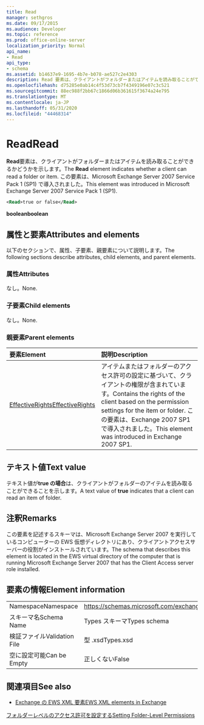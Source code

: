 ```yaml
---
title: Read
manager: sethgros
ms.date: 09/17/2015
ms.audience: Developer
ms.topic: reference
ms.prod: office-online-server
localization_priority: Normal
api_name:
- Read
api_type:
- schema
ms.assetid: b14637e9-1695-4b7e-b078-ae527c2e4303
description: Read 要素は、クライアントがフォルダーまたはアイテムを読み取ることができるかどうかを示します。 この要素は、Microsoft Exchange Server 2007 Service Pack 1 (SP1) で導入されました。
ms.openlocfilehash: d75285e0ab14c4f53d73cb7f4349196e07c3c521
ms.sourcegitcommit: 88ec988f2bb67c1866d06b361615f3674a24e795
ms.translationtype: MT
ms.contentlocale: ja-JP
ms.lasthandoff: 05/31/2020
ms.locfileid: "44468314"
---
```

# <a name="read"></a><span data-ttu-id="ede4e-104">Read</span><span class="sxs-lookup"><span data-stu-id="ede4e-104">Read</span></span>

<span data-ttu-id="ede4e-105">**Read**要素は、クライアントがフォルダーまたはアイテムを読み取ることができるかどうかを示します。</span><span class="sxs-lookup"><span data-stu-id="ede4e-105">The **Read** element indicates whether a client can read a folder or item.</span></span> <span data-ttu-id="ede4e-106">この要素は、Microsoft Exchange Server 2007 Service Pack 1 (SP1) で導入されました。</span><span class="sxs-lookup"><span data-stu-id="ede4e-106">This element was introduced in Microsoft Exchange Server 2007 Service Pack 1 (SP1).</span></span> 
  
```xml
<Read>true or false</Read>
```

 <span data-ttu-id="ede4e-107">**boolean**</span><span class="sxs-lookup"><span data-stu-id="ede4e-107">**boolean**</span></span>
## <a name="attributes-and-elements"></a><span data-ttu-id="ede4e-108">属性と要素</span><span class="sxs-lookup"><span data-stu-id="ede4e-108">Attributes and elements</span></span>

<span data-ttu-id="ede4e-109">以下のセクションで、属性、子要素、親要素について説明します。</span><span class="sxs-lookup"><span data-stu-id="ede4e-109">The following sections describe attributes, child elements, and parent elements.</span></span>
  
### <a name="attributes"></a><span data-ttu-id="ede4e-110">属性</span><span class="sxs-lookup"><span data-stu-id="ede4e-110">Attributes</span></span>

<span data-ttu-id="ede4e-111">なし。</span><span class="sxs-lookup"><span data-stu-id="ede4e-111">None.</span></span>
  
### <a name="child-elements"></a><span data-ttu-id="ede4e-112">子要素</span><span class="sxs-lookup"><span data-stu-id="ede4e-112">Child elements</span></span>

<span data-ttu-id="ede4e-113">なし。</span><span class="sxs-lookup"><span data-stu-id="ede4e-113">None.</span></span>
  
### <a name="parent-elements"></a><span data-ttu-id="ede4e-114">親要素</span><span class="sxs-lookup"><span data-stu-id="ede4e-114">Parent elements</span></span>

|<span data-ttu-id="ede4e-115">**要素**</span><span class="sxs-lookup"><span data-stu-id="ede4e-115">**Element**</span></span>|<span data-ttu-id="ede4e-116">**説明**</span><span class="sxs-lookup"><span data-stu-id="ede4e-116">**Description**</span></span>|
|:-----|:-----|
|[<span data-ttu-id="ede4e-117">EffectiveRights</span><span class="sxs-lookup"><span data-stu-id="ede4e-117">EffectiveRights</span></span>](effectiverights.md) <br/> |<span data-ttu-id="ede4e-118">アイテムまたはフォルダーのアクセス許可の設定に基づいて、クライアントの権限が含まれています。</span><span class="sxs-lookup"><span data-stu-id="ede4e-118">Contains the rights of the client based on the permission settings for the item or folder.</span></span> <span data-ttu-id="ede4e-119">この要素は、Exchange 2007 SP1 で導入されました。</span><span class="sxs-lookup"><span data-stu-id="ede4e-119">This element was introduced in Exchange 2007 SP1.</span></span>  <br/> |
   
## <a name="text-value"></a><span data-ttu-id="ede4e-120">テキスト値</span><span class="sxs-lookup"><span data-stu-id="ede4e-120">Text value</span></span>

<span data-ttu-id="ede4e-121">テキスト値が**true の場合**は、クライアントがフォルダーのアイテムを読み取ることができることを示します。</span><span class="sxs-lookup"><span data-stu-id="ede4e-121">A text value of **true** indicates that a client can read an item of folder.</span></span> 
  
## <a name="remarks"></a><span data-ttu-id="ede4e-122">注釈</span><span class="sxs-lookup"><span data-stu-id="ede4e-122">Remarks</span></span>

<span data-ttu-id="ede4e-123">この要素を記述するスキーマは、Microsoft Exchange Server 2007 を実行しているコンピューターの EWS 仮想ディレクトリにあり、クライアントアクセスサーバーの役割がインストールされています。</span><span class="sxs-lookup"><span data-stu-id="ede4e-123">The schema that describes this element is located in the EWS virtual directory of the computer that is running Microsoft Exchange Server 2007 that has the Client Access server role installed.</span></span>
  
## <a name="element-information"></a><span data-ttu-id="ede4e-124">要素の情報</span><span class="sxs-lookup"><span data-stu-id="ede4e-124">Element information</span></span>

|||
|:-----|:-----|
|<span data-ttu-id="ede4e-125">Namespace</span><span class="sxs-lookup"><span data-stu-id="ede4e-125">Namespace</span></span>  <br/> |https://schemas.microsoft.com/exchange/services/2006/types  <br/> |
|<span data-ttu-id="ede4e-126">スキーマ名</span><span class="sxs-lookup"><span data-stu-id="ede4e-126">Schema Name</span></span>  <br/> |<span data-ttu-id="ede4e-127">Types スキーマ</span><span class="sxs-lookup"><span data-stu-id="ede4e-127">Types schema</span></span>  <br/> |
|<span data-ttu-id="ede4e-128">検証ファイル</span><span class="sxs-lookup"><span data-stu-id="ede4e-128">Validation File</span></span>  <br/> |<span data-ttu-id="ede4e-129">型 .xsd</span><span class="sxs-lookup"><span data-stu-id="ede4e-129">Types.xsd</span></span>  <br/> |
|<span data-ttu-id="ede4e-130">空に設定可能</span><span class="sxs-lookup"><span data-stu-id="ede4e-130">Can be Empty</span></span>  <br/> |<span data-ttu-id="ede4e-131">正しくない</span><span class="sxs-lookup"><span data-stu-id="ede4e-131">False</span></span>  <br/> |
   
## <a name="see-also"></a><span data-ttu-id="ede4e-132">関連項目</span><span class="sxs-lookup"><span data-stu-id="ede4e-132">See also</span></span>



- [<span data-ttu-id="ede4e-133">Exchange の EWS XML 要素</span><span class="sxs-lookup"><span data-stu-id="ede4e-133">EWS XML elements in Exchange</span></span>](ews-xml-elements-in-exchange.md)


[<span data-ttu-id="ede4e-134">フォルダーレベルのアクセス許可を設定する</span><span class="sxs-lookup"><span data-stu-id="ede4e-134">Setting Folder-Level Permissions</span></span>](https://msdn.microsoft.com/library/c7530e86-5112-401c-b10a-9c054ae59f07%28Office.15%29.aspx)

